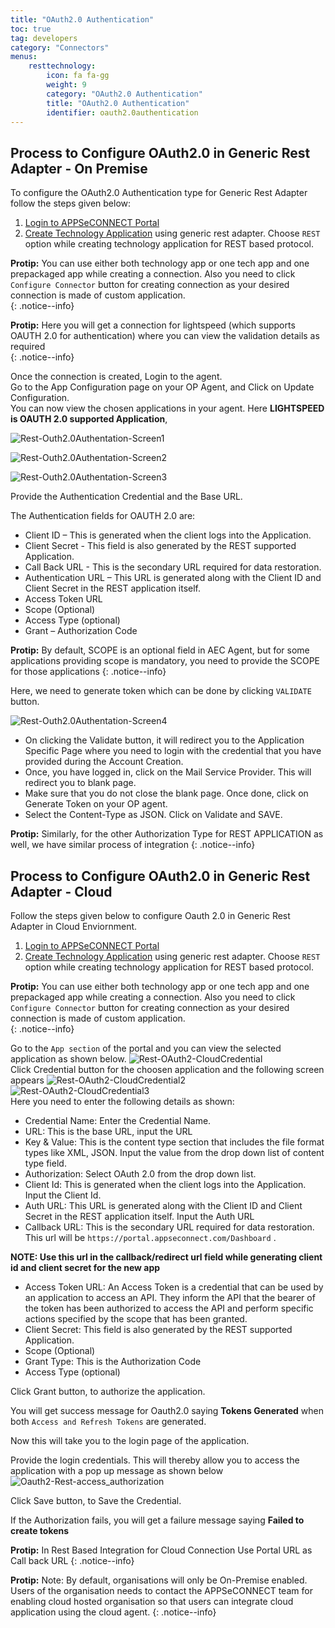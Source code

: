 ```yaml
---
title: "OAuth2.0 Authentication"
toc: true
tag: developers
category: "Connectors"
menus: 
    resttechnology:
        icon: fa fa-gg
        weight: 9
        category: "OAuth2.0 Authentication"
        title: "OAuth2.0 Authentication"
        identifier: oauth2.0authentication
---
```

## Process to Configure OAuth2.0 in Generic Rest Adapter - On Premise

To configure the OAuth2.0 Authentication type for Generic Rest Adapter follow the steps given below:

1. [Login to APPSeCONNECT Portal](/getting%20started/user-registration-license/)
2. [Create Technology Application](/configuring%20appseconnect/configurations/) using generic rest adapter. Choose `REST` option while creating technology application for REST based protocol.  

**Protip:** You can use either both technology app or one tech app and one prepackaged app while creating a connection. 
 Also you need to click `Configure Connector` button for creating connection as your desired connection is made of custom application.   
 {: .notice--info}      
  
**Protip:** Here you will get a connection for lightspeed (which supports OAUTH 2.0 for authentication) where you can view the validation
details as required     
{: .notice--info}     

Once the connection is created, Login to the agent.      
Go to the App Configuration page on your OP Agent, and Click on Update Configuration.  
You can now view the chosen applications in your agent. Here **LIGHTSPEED is OAUTH 2.0 supported Application**, 

![Rest-Outh2.0Authentation-Screen1](/staticfiles/connectors/media/technology-connector/Rest-Outh2.0Authentation-Screen1.png) 

![Rest-Outh2.0Authentation-Screen2](/staticfiles/connectors/media/technology-connector/Rest-Outh2.0Authentation-Screen2.png)    

![Rest-Outh2.0Authentation-Screen3](/staticfiles/connectors/media/technology-connector/Rest-Outh2.0Authentation-Screen3.png)       

Provide the Authentication Credential and the Base URL.  

The Authentication fields for OAUTH 2.0 are:   
* Client ID – This is generated when the client logs into the Application.
* Client Secret - This field is also generated by the REST supported Application.
* Call Back URL - This is the secondary URL required for data restoration. 
* Authentication URL – This URL is generated along with the Client ID and Client Secret in the REST application itself.
* Access Token URL 
* Scope (Optional) 
* Access Type (optional) 
* Grant – Authorization Code  
        
**Protip:** By default, SCOPE is an optional field in AEC Agent, but for some applications providing scope is mandatory, 
you need to provide the SCOPE for those applications 
{: .notice--info}   
      
Here, we need to generate token which can be done by clicking `VALIDATE` button. 

![Rest-Outh2.0Authentation-Screen4](/staticfiles/connectors/media/technology-connector/Rest-Outh2.0Authentation-Screen4.png)  
 
- On clicking the Validate button, it will redirect you to the Application Specific Page where you need to login 
with the credential that you have provided during the Account Creation.  
- Once, you have logged in, click on the Mail Service Provider. This will redirect you to blank page.
- Make sure that you do not close the blank page. Once done, click on Generate Token on your OP agent.  
- Select the Content-Type as JSON. Click on Validate and SAVE.    


**Protip:**  Similarly, for the other Authorization Type for REST APPLICATION as well, we have similar process of integration
{: .notice--info}

## Process to Configure OAuth2.0 in Generic Rest Adapter - Cloud

Follow the steps given below to configure Oauth 2.0 in Generic Rest Adapter in Cloud Enviornment.

1. [Login to APPSeCONNECT Portal](/getting%20started/user-registration-license/)   
2. [Create Technology Application](/configuring%20appseconnect/configurations/) using generic rest adapter. Choose `REST` option while creating technology application for REST based protocol.  

    
**Protip:** You can use either both technology app or one tech app and one prepackaged app while creating a connection. 
 Also you need to click `Configure Connector` button for creating connection as your desired connection is made of custom application.   
 {: .notice--info}  
      
 Go to the `App section` of the portal  and you can view the selected application as shown below.
![Rest-OAuth2-CloudCredential](/staticfiles/connectors/media/technology-connector/Rest-OAuth2-CloudCredential.png)      
 Click Credential button for the choosen application and the following screen appears
![Rest-OAuth2-CloudCredential2](/staticfiles/connectors/media/technology-connector/Rest-OAuth2-CloudCredential2.png)    
![Rest-OAuth2-CloudCredential3](/staticfiles/connectors/media/technology-connector/Rest-OAuth2-CloudCredential3.png)      
Here you need to enter the following details as shown:  
* Credential Name: Enter the Credential Name.
* URL: This is the base URL, input the URL 
* Key & Value: This is the content type section that includes the file format types like XML, JSON.
  Input the value from the drop down list of content type field.
* Authorization: Select OAuth 2.0 from the drop down list.
* Client Id: This is generated when the client logs into the Application. Input the Client Id.
* Auth URL: This URL is generated along with the Client ID and Client Secret in the REST application itself. Input the Auth URL
* Callback URL: This is the secondary URL required for data restoration. This url will be `https://portal.appseconnect.com/Dashboard` . 

**NOTE: Use this url in the callback/redirect url field while generating client id and 
client secret for the new app**

* Access Token URL: An Access Token is a credential that can be used by an application to access an API. They inform the API that the 
  bearer of the token has been authorized to access the API and perform specific actions specified by the scope that has been granted.
* Client Secret: This field is also generated by the REST supported Application.
* Scope (Optional)
* Grant Type: This is the Authorization Code 
* Access Type (optional)   


Click Grant button, to authorize the application. 

You will get success message for Oauth2.0 saying **Tokens Generated** when both `Access and Refresh Tokens` are generated.  

Now this will take you to the login page of the application. 

Provide the login credentials. This will thereby allow you to access the application with a pop up message as shown below  
![Oauth2-Rest-access_authorization](/staticfiles/connectors/media/technology-connector/Oauth2-Rest-access_authorization.png) 
     
Click Save button, to Save the Credential.

If the Authorization fails, you will get a failure message saying **Failed to create tokens**  

**Protip:**  In Rest Based Integration for Cloud Connection Use Portal URL as Call back URL
{: .notice--info}


**Protip:** Note: By default, organisations will only be On-Premise enabled. Users of the organisation needs to  contact the APPSeCONNECT team for enabling cloud hosted organisation so that users can 
integrate cloud application using the cloud agent.
{: .notice--info}